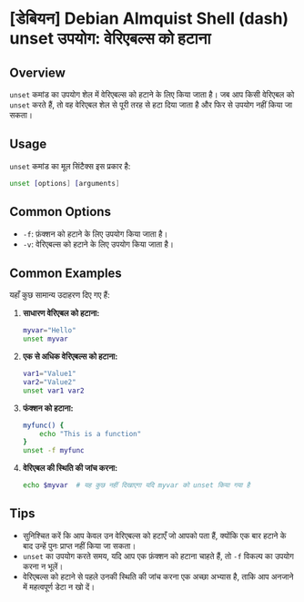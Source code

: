 # [डेबियन] Debian Almquist Shell (dash) unset उपयोग: वेरिएबल्स को हटाना

## Overview
`unset` कमांड का उपयोग शेल में वेरिएबल्स को हटाने के लिए किया जाता है। जब आप किसी वेरिएबल को `unset` करते हैं, तो वह वेरिएबल शेल से पूरी तरह से हटा दिया जाता है और फिर से उपयोग नहीं किया जा सकता।

## Usage
`unset` कमांड का मूल सिंटैक्स इस प्रकार है:

```sh
unset [options] [arguments]
```

## Common Options
- `-f`: फ़ंक्शन को हटाने के लिए उपयोग किया जाता है।
- `-v`: वेरिएबल्स को हटाने के लिए उपयोग किया जाता है।

## Common Examples
यहाँ कुछ सामान्य उदाहरण दिए गए हैं:

1. **साधारण वेरिएबल को हटाना:**
   ```sh
   myvar="Hello"
   unset myvar
   ```

2. **एक से अधिक वेरिएबल्स को हटाना:**
   ```sh
   var1="Value1"
   var2="Value2"
   unset var1 var2
   ```

3. **फंक्शन को हटाना:**
   ```sh
   myfunc() {
       echo "This is a function"
   }
   unset -f myfunc
   ```

4. **वेरिएबल की स्थिति की जांच करना:**
   ```sh
   echo $myvar  # यह कुछ नहीं दिखाएगा यदि myvar को unset किया गया है
   ```

## Tips
- सुनिश्चित करें कि आप केवल उन वेरिएबल्स को हटाएँ जो आपको पता हैं, क्योंकि एक बार हटाने के बाद उन्हें पुनः प्राप्त नहीं किया जा सकता।
- `unset` का उपयोग करते समय, यदि आप एक फ़ंक्शन को हटाना चाहते हैं, तो `-f` विकल्प का उपयोग करना न भूलें।
- वेरिएबल्स को हटाने से पहले उनकी स्थिति की जांच करना एक अच्छा अभ्यास है, ताकि आप अनजाने में महत्वपूर्ण डेटा न खो दें।